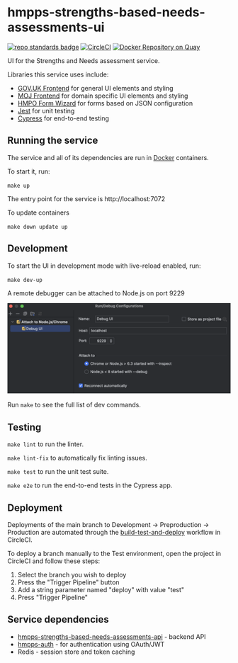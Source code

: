 # hmpps-strengths-based-needs-assessments-ui
[![repo standards badge](https://img.shields.io/badge/dynamic/json?color=blue&style=flat&logo=github&label=MoJ%20Compliant&query=%24.message&url=https%3A%2F%2Foperations-engineering-reports.cloud-platform.service.justice.gov.uk%2Fapi%2Fv2%2Fcompliant-repository%2Fhmpps-strengths-based-needs-assessments-ui)](https://operations-engineering-reports.cloud-platform.service.justice.gov.uk/public-report/hmpps-strengths-based-needs-assessments-ui "Link to report")
[![CircleCI](https://circleci.com/gh/ministryofjustice/hmpps-strengths-based-needs-assessments-ui/tree/main.svg?style=svg)](https://circleci.com/gh/ministryofjustice/hmpps-strengths-based-needs-assessments-ui)
[![Docker Repository on Quay](https://quay.io/repository/hmpps/hmpps-strengths-based-needs-assessments-ui/status "Docker Repository on Quay")](https://quay.io/repository/hmpps/hmpps-strengths-based-needs-assessments-ui)

UI for the Strengths and Needs assessment service.

Libraries this service uses include:
- [GOV.UK Frontend](https://github.com/alphagov/govuk-frontend) for general UI elements and styling
- [MOJ Frontend](https://github.com/ministryofjustice/moj-frontend) for domain specific UI elements and styling
- [HMPO Form Wizard](https://github.com/HMPO/hmpo-form-wizard) for forms based on JSON configuration
- [Jest](https://github.com/jestjs/jest) for unit testing
- [Cypress](https://www.cypress.io/) for end-to-end testing

## Running the service

The service and all of its dependencies are run in [Docker](https://www.docker.com/get-started/) containers.

To start it, run:

`make up`

The entry point for the service is http://localhost:7072

To update containers

`make down update up`

## Development

To start the UI in development mode with live-reload enabled, run:

`make dev-up`

A remote debugger can be attached to Node.js on port 9229

![debugger.png](.readme/debugger.png)

Run `make` to see the full list of dev commands.

## Testing

`make lint` to run the linter.

`make lint-fix` to automatically fix linting issues.

`make test` to run the unit test suite.

`make e2e` to run the end-to-end tests in the Cypress app.

## Deployment

Deployments of the main branch to Development -> Preproduction -> Production are automated through the [build-test-and-deploy](https://app.circleci.com/pipelines/github/ministryofjustice/hmpps-strengths-based-needs-assessments-ui/1871/workflows/8d211da5-7ed9-48d2-8dc2-c0f1b4836a9a) workflow in CircleCI.

To deploy a branch manually to the Test environment, open the project in CircleCI and follow these steps:

1. Select the branch you wish to deploy
2. Press the "Trigger Pipeline" button
3. Add a string parameter named "deploy" with value "test"
4. Press "Trigger Pipeline"

## Service dependencies

* [hmpps-strengths-based-needs-assessments-api](https://github.com/ministryofjustice/hmpps-strengths-based-needs-assessments-api) - backend API
* [hmpps-auth](https://github.com/ministryofjustice/hmpps-auth) - for authentication using OAuth/JWT
* Redis - session store and token caching
